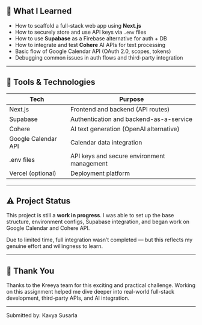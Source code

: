 
## 🧠 What I Learned

- How to scaffold a full-stack web app using **Next.js**
- How to securely store and use API keys via `.env` files
- How to use **Supabase** as a Firebase alternative for auth + DB
- How to integrate and test **Cohere** AI APIs for text processing
- Basic flow of Google Calendar API (OAuth 2.0, scopes, tokens)
- Debugging common issues in auth flows and third-party integration

---

## 🔧 Tools & Technologies

| Tech           | Purpose                            |
|----------------|-------------------------------------|
| Next.js        | Frontend and backend (API routes)   |
| Supabase       | Authentication and backend-as-a-service |
| Cohere         | AI text generation (OpenAI alternative) |
| Google Calendar API | Calendar data integration     |
| .env files     | API keys and secure environment management |
| Vercel (optional) | Deployment platform             |

---

## ⚠️ Project Status

This project is still a **work in progress**. I was able to set up the base structure, environment configs, Supabase integration, and began work on Google Calendar and Cohere API.

Due to limited time, full integration wasn’t completed — but this reflects my genuine effort and willingness to learn.

---

## 🙏 Thank You

Thanks to the Kreeya team for this exciting and practical challenge. Working on this assignment helped me dive deeper into real-world full-stack development, third-party APIs, and AI integration.

---

Submitted by:  Kavya Susarla
